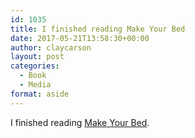 ```yaml
---
id: 1035
title: I finished reading Make Your Bed
date: 2017-05-21T13:58:30+00:00
author: claycarson
layout: post
categories: 
  - Book
  - Media
format: aside
---
```

I finished reading [Make Your Bed](http://amazon.com/exec/obidos/ASIN/B01KFJGT50/claycarson0c-20).<!--more-->